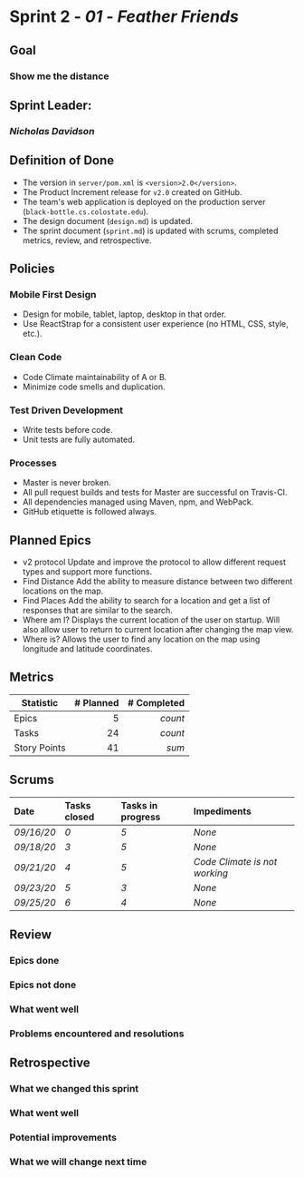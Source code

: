 # Sprint 2 - *01* - *Feather Friends*

## Goal
### Show me the distance

## Sprint Leader: 
### *Nicholas Davidson*

## Definition of Done

* The version in `server/pom.xml` is `<version>2.0</version>`.
* The Product Increment release for `v2.0` created on GitHub.
* The team's web application is deployed on the production server (`black-bottle.cs.colostate.edu`).
* The design document (`design.md`) is updated.
* The sprint document (`sprint.md`) is updated with scrums, completed metrics, review, and retrospective.

## Policies

### Mobile First Design
* Design for mobile, tablet, laptop, desktop in that order.
* Use ReactStrap for a consistent user experience (no HTML, CSS, style, etc.).

### Clean Code
* Code Climate maintainability of A or B.
* Minimize code smells and duplication.

### Test Driven Development
* Write tests before code.
* Unit tests are fully automated.

### Processes
* Master is never broken. 
* All pull request builds and tests for Master are successful on Travis-CI.
* All dependencies managed using Maven, npm, and WebPack.
* GitHub etiquette is followed always.


## Planned Epics

* v2 protocol
	Update and improve the protocol to allow different request types and support more functions.
* Find Distance
	Add the ability to measure distance between two different locations on the map.
* Find Places
	Add the ability to search for a location and get a list of responses that are similar to the search.
* Where am I?
	Displays the current location of the user on startup. Will also allow user to return to current location after changing the map view.
* Where is?
	Allows the user to find any location on the map using longitude and latitude coordinates.


## Metrics

| Statistic | # Planned | # Completed |
| --- | ---: | ---: |
| Epics | 5 | *count* |
| Tasks |  24   | *count* | 
| Story Points |  41  | *sum* | 

## Scrums

| Date | Tasks closed  | Tasks in progress | Impediments |
| :--- | :--- | :--- | :--- |
| *09/16/20* | *0* | *5* | *None* | 
| *09/18/20* | *3* | *5* | *None* |
| *09/21/20* | *4* | *5* | *Code Climate is not working* |
| *09/23/20* | *5* | *3* | *None* |
| *09/25/20* | *6* | *4* | *None* |


## Review

### Epics done  

### Epics not done 

### What went well

### Problems encountered and resolutions


## Retrospective

### What we changed this sprint

### What went well

### Potential improvements

### What we will change next time